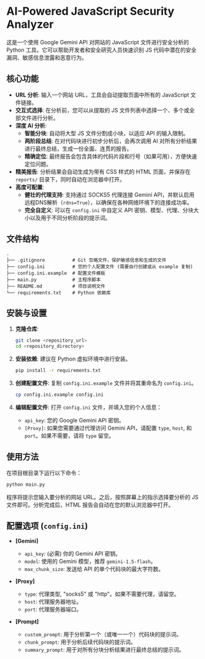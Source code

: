 # AI-Powered JavaScript Security Analyzer

这是一个使用 Google Gemini API 对网站的 JavaScript 文件进行安全分析的 Python 工具。它可以帮助开发者和安全研究人员快速识别 JS 代码中潜在的安全漏洞、敏感信息泄露和恶意行为。

## 核心功能

- **URL 分析**: 输入一个网站 URL，工具会自动提取页面中所有的 JavaScript 文件链接。
- **交互式选择**: 在分析前，您可以从提取的 JS 文件列表中选择一个、多个或全部文件进行分析。
- **深度 AI 分析**:
    - **智能分块**: 自动将大型 JS 文件分割成小块，以适应 API 的输入限制。
    - **两阶段总结**: 在对代码块进行初步分析后，会再次调用 AI 对所有分析结果进行最终总结，生成一份全面、连贯的报告。
    - **精确定位**: 最终报告会包含具体的代码片段和行号（如果可用），方便快速定位问题。
- **精美报告**: 分析结果会自动生成为带有 CSS 样式的 HTML 页面，并保存在 `reports/` 目录下，同时自动在浏览器中打开。
- **高度可配置**:
    - **健壮的代理支持**: 支持通过 SOCKS5 代理连接 Gemini API，并默认启用远程DNS解析（`rdns=True`），以确保在各种网络环境下的连接成功率。
    - **完全自定义**: 可以在 `config.ini` 中自定义 API 密钥、模型、代理、分块大小以及用于不同分析阶段的提示词。

## 文件结构

```
.
├── .gitignore          # Git 忽略文件，保护敏感信息和生成的文件
├── config.ini          # 您的个人配置文件 (需要自行创建或从 example 复制)
├── config.ini.example  # 配置文件模板
├── main.py             # 主程序脚本
├── README.md           # 项目说明文件
└── requirements.txt    # Python 依赖库
```

## 安装与设置

1.  **克隆仓库**:
    ```bash
    git clone <repository_url>
    cd <repository_directory>
    ```

2.  **安装依赖**:
    建议在 Python 虚拟环境中进行安装。
    ```bash
    pip install -r requirements.txt
    ```

3.  **创建配置文件**:
    复制 `config.ini.example` 文件并将其重命名为 `config.ini`。
    ```bash
    cp config.ini.example config.ini
    ```

4.  **编辑配置文件**:
    打开 `config.ini` 文件，并填入您的个人信息：
    - `api_key`: 您的 Google Gemini API 密钥。
    - `[Proxy]`: 如果您需要通过代理访问 Gemini API，请配置 `type`, `host`, 和 `port`。如果不需要，请将 `type` 留空。

## 使用方法

在项目根目录下运行以下命令：

```bash
python main.py
```

程序将提示您输入要分析的网站 URL。之后，按照屏幕上的指示选择要分析的 JS 文件即可。分析完成后，HTML 报告会自动在您的默认浏览器中打开。

## 配置选项 (`config.ini`)

- **[Gemini]**
    - `api_key`: (必需) 你的 Gemini API 密钥。
    - `model`: 使用的 Gemini 模型，推荐 `gemini-1.5-flash`。
    - `max_chunk_size`: 发送给 API 的单个代码块的最大字符数。

- **[Proxy]**
    - `type`: 代理类型, "socks5" 或 "http"。如果不需要代理，请留空。
    - `host`: 代理服务器地址。
    - `port`: 代理服务器端口。

- **[Prompt]**
    - `custom_prompt`: 用于分析第一个（或唯一一个）代码块的提示词。
    - `chunk_prompt`: 用于分析后续代码块的提示词。
    - `summary_prompt`: 用于对所有分块分析结果进行最终总结的提示词。
